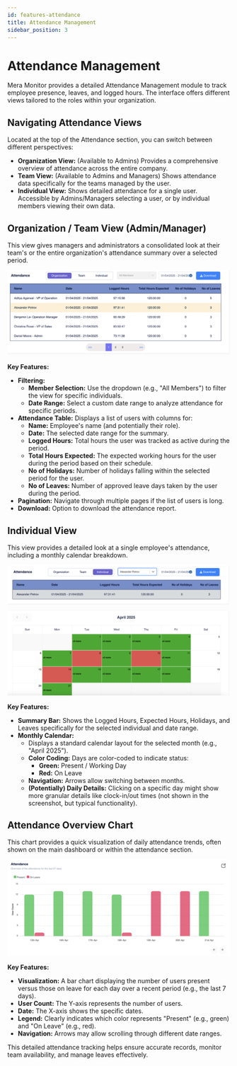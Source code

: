 ```yaml
---
id: features-attendance
title: Attendance Management
sidebar_position: 3
---
```


# Attendance Management

Mera Monitor provides a detailed Attendance Management module to track employee presence, leaves, and logged hours. The interface offers different views tailored to the roles within your organization.

## Navigating Attendance Views

Located at the top of the Attendance section, you can switch between different perspectives:

*   **Organization View:** (Available to Admins) Provides a comprehensive overview of attendance across the entire company.
*   **Team View:** (Available to Admins and Managers) Shows attendance data specifically for the teams managed by the user.
*   **Individual View:** Shows detailed attendance for a single user. Accessible by Admins/Managers selecting a user, or by individual members viewing their own data.

## Organization / Team View (Admin/Manager)

This view gives managers and administrators a consolidated look at their team's or the entire organization's attendance summary over a selected period.

![Attendance - Organization/Team Table View](/img/attendance-organization-table.png)

**Key Features:**

*   **Filtering:**
    *   **Member Selection:** Use the dropdown (e.g., "All Members") to filter the view for specific individuals.
    *   **Date Range:** Select a custom date range to analyze attendance for specific periods.
*   **Attendance Table:** Displays a list of users with columns for:
    *   **Name:** Employee's name (and potentially their role).
    *   **Date:** The selected date range for the summary.
    *   **Logged Hours:** Total hours the user was tracked as active during the period.
    *   **Total Hours Expected:** The expected working hours for the user during the period based on their schedule.
    *   **No of Holidays:** Number of holidays falling within the selected period for the user.
    *   **No of Leaves:** Number of approved leave days taken by the user during the period.
*   **Pagination:** Navigate through multiple pages if the list of users is long.
*   **Download:** Option to download the attendance report.

## Individual View

This view provides a detailed look at a single employee's attendance, including a monthly calendar breakdown.

![Attendance - Individual Calendar View](/img/attendance-individual-calendar.png)

**Key Features:**

*   **Summary Bar:** Shows the Logged Hours, Expected Hours, Holidays, and Leaves specifically for the selected individual and date range.
*   **Monthly Calendar:**
    *   Displays a standard calendar layout for the selected month (e.g., "April 2025").
    *   **Color Coding:** Days are color-coded to indicate status:
        *   **Green:** Present / Working Day
        *   **Red:** On Leave
    *   **Navigation:** Arrows allow switching between months.
    *   **(Potentially) Daily Details:** Clicking on a specific day might show more granular details like clock-in/out times (not shown in the screenshot, but typical functionality).

## Attendance Overview Chart

This chart provides a quick visualization of daily attendance trends, often shown on the main dashboard or within the attendance section.

![Attendance Overview Bar Chart](/img/attendance-overview-chart.png)

**Key Features:**

*   **Visualization:** A bar chart displaying the number of users present versus those on leave for each day over a recent period (e.g., the last 7 days).
*   **User Count:** The Y-axis represents the number of users.
*   **Date:** The X-axis shows the specific dates.
*   **Legend:** Clearly indicates which color represents "Present" (e.g., green) and "On Leave" (e.g., red).
*   **Navigation:** Arrows may allow scrolling through different date ranges.

This detailed attendance tracking helps ensure accurate records, monitor team availability, and manage leaves effectively.